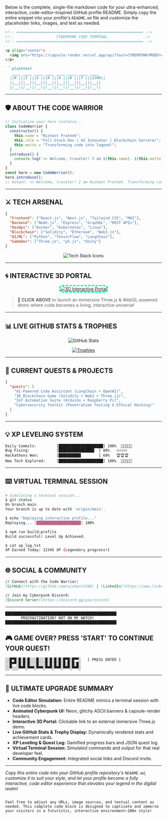 Below is the complete, single-file markdown code for your ultra-enhanced, interactive, code-editor–inspired GitHub profile README. Simply copy the entire snippet into your profile's `README.md` file and customize the placeholder links, images, and text as needed.

```markdown
<!-- ========================================================= -->
<!--                   CYBERPUNK CODE TERMINAL                -->
<!-- ========================================================= -->

<p align="center">
  <img src="https://capsule-render.vercel.app/api?text=CYBERPUNK+MODE+ACTIVATED&animation=fadeIn&type=flap&color=gradient" alt="Cyberpunk Mode" />
</p>

```plaintext
   ____ ____ ____ ____ ____ ____ ____ ____ 
  ||N |||I |||S |||H |||A |||N |||T |||1206||
  ||__|||__|||__|||__|||__|||__|||__|||__||
  |/__\|/__\|/__\|/__\|/__\|/__\|/__\|/__\|
```

---

## 🛡️ ABOUT THE CODE WARRIOR

```js
// Initialize your hero instance...
class CodeWarrior {
  constructor() {
    this.name = "Nishant Prateek";
    this.role = "Full-Stack Dev | AI Innovator | Blockchain Sorcerer";
    this.motto = "Transforming code into legend!";
  }
  introduce() {
    console.log(`>> Welcome, traveler! I am ${this.name}. ${this.motto}`);
  }
}
const hero = new CodeWarrior();
hero.introduce();
// Output: >> Welcome, traveler! I am Nishant Prateek. Transforming code into legend!
```

---

## ⚔️ TECH ARSENAL

```json
{
  "Frontend": ["React.js", "Next.js", "Tailwind CSS", "MUI"],
  "Backend": ["Node.js", "Express", "GraphQL", "REST APIs"],
  "DevOps": ["Docker", "Kubernetes", "Linux"],
  "Blockchain": ["Solidity", "Ethereum", "Web3.js"],
  "AI/ML": ["Python", "TensorFlow", "LangChain"],
  "GameDev": ["Three.js", "p5.js", "Unity"]
}
```

<p align="center">
  <img src="https://skillicons.dev/icons?i=react,nextjs,nodejs,typescript,tailwind,mui,python,cpp,solidity,docker,kubernetes,git" alt="Tech Stack Icons" />
</p>

---

## 🌀 INTERACTIVE 3D PORTAL

<div align="center">
  <a href="https://your-3d-interactive-demo.com" target="_blank">
    <img src="https://via.placeholder.com/800x400.png?text=ENTER+THE+3D+CYBERVERSE" alt="3D Interactive Portal" style="border: 4px dashed #00FFAA; border-radius: 10px;">
  </a>
</div>

> **🔗 CLICK ABOVE** to launch an immersive Three.js & WebGL-powered demo where code becomes a living, interactive universe!

---

## 📊 LIVE GITHUB STATS & TROPHIES

<p align="center">
  <img src="https://github-readme-stats.vercel.app/api?username=nishant1206&show_icons=true&theme=tokyonight&hide_border=true" alt="GitHub Stats" />
</p>

<p align="center">
  <a href="https://github.com/nishant1206">
    <img src="https://github-profile-trophy.vercel.app/?username=nishant1206&theme=matrix&column=7&margin-w=15&margin-h=15" alt="Trophies" />
  </a>
</p>

---

## 🚀 CURRENT QUESTS & PROJECTS

```json
{
  "quests": [
    "AI-Powered Code Assistant (LangChain + OpenAI)",
    "3D Blockchain Game (Solidity + Web3 + Three.js)",
    "IoT Automation Suite (Arduino + Raspberry Pi)",
    "Cybersecurity Toolkit (Penetration Testing & Ethical Hacking)"
  ]
}
```

---

## 💡 XP LEVELING SYSTEM

```plaintext
Daily Commits:         [████████████████████] 100%  🌟🌟🌟🌟🌟
Bug Fixing:            [████████████████  ] 80%   🔥🔥🔥🔥
Hackathons Won:        [██████████        ] 60%   🏆🏆🏆
New Tech Explored:     [████████████████████] 100%  🚀🚀🚀🚀🚀
```

---

## ⌨️ VIRTUAL TERMINAL SESSION

```bash
# Simulating a terminal session...
$ git status
On branch main
Your branch is up to date with 'origin/main'.

$ echo "Deploying interactive profile..."
Deploying... [████████████████████] 100%

$ npm run build:profile
Build successful! Level Up Achieved.

$ cat xp_log.txt
XP Earned Today: 12345 XP (Legendary progress!)
```

---

## 🌐 SOCIAL & COMMUNITY

```markdown
// Connect with the Code Warrior:
[GitHub](https://github.com/nishant1206) | [LinkedIn](https://www.linkedin.com/in/nishant-prateek-68a9a927a/) | [Twitter](https://twitter.com/yourhandle)

// Join my Cyberpunk Discord:
[Discord Server](https://discord.gg/yourinvite)
```

---

```plaintext
██████████████████████████████████████████████████
       PROCRASTINATION? NOT ON MY WATCH!
██████████████████████████████████████████████████
```

## 🎮 GAME OVER? PRESS 'START' TO CONTINUE YOUR QUEST!

```plaintext
░░█▀█░█░█░█░░░█░░░█░█░█░█░█▀█░█▀▀░   [ PRESS ENTER ]
░░█▀▀░█░█░█░░░█░░░█░█░█░█░█░█░█░█░
░░▀░░░▀▀▀░▀▀▀░▀▀▀░▀▀▀░▀▀▀░▀▀▀░▀▀▀░
```

---

## 🚀 ULTIMATE UPGRADE SUMMARY

- **Code Editor Simulation:** Entire README mimics a terminal session with live code blocks.
- **Animated Cyberpunk UI:** Neon, glitchy ASCII banners & capsule-render headers.
- **Interactive 3D Portal:** Clickable link to an external immersive Three.js demo.
- **Live GitHub Stats & Trophy Display:** Dynamically rendered stats and achievement cards.
- **XP Leveling & Quest Log:** Gamified progress bars and JSON quest log.
- **Virtual Terminal Session:** Simulated commands and output for that real developer feel.
- **Community Engagement:** Integrated social links and Discord invite.

---

*Copy this entire code into your GitHub profile repository's `README.md`, customize it to suit your style, and let your profile become a fully interactive, code editor experience that elevates your legend in the digital realm!*
```

Feel free to adjust any URLs, image sources, and textual content as needed. This complete code block is designed to captivate and immerse your visitors in a futuristic, interactive environment—100x style!
